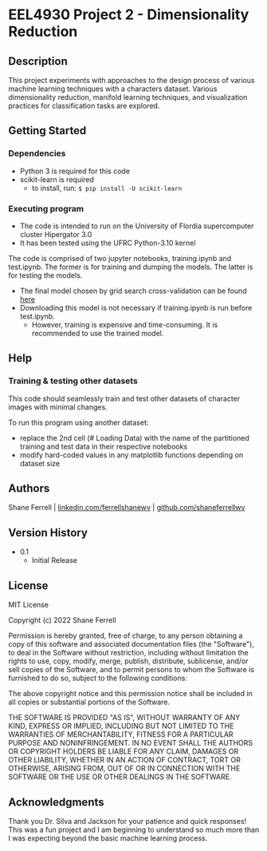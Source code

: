 # EEL4930 Project 2 - Dimensionality Reduction

## Description

This project experiments with approaches to the design process of various machine learning techniques 
with a characters dataset. Various dimensionality reduction, manifold learning techniques, and 
visualization practices for classification tasks are explored. 

## Getting Started

### Dependencies

* Python 3 is required for this code
* scikit-learn is required
	* to install, run: ```$ pip install -U scikit-learn```


### Executing program

* The code is intended to run on the University of Flordia supercomputer cluster Hipergator 3.0
* It has been tested using the UFRC Python-3.10 kernel

The code is comprised of two jupyter notebooks, training.ipynb and test.ipynb.
The former is for training and dumping the models. The latter is for testing the models.

* The final model chosen by grid search cross-validation can be found [here](https://www.dropbox.com/s/82hsv598ixx8qya/final_model.pkl?dl=0)
* Downloading this model is not necessary if training.ipynb is run before test.ipynb. 
    * However, training is expensive and time-consuming. It is recommended to use the trained model.

## Help

### Training & testing other datasets

This code should seamlessly train and test other datasets of character images with minimal changes.

To run this program using another dataset:
* replace the 2nd cell (# Loading Data) with the name of the partitioned training and test data
in their respective notebooks
* modify hard-coded values in any matplotlib functions depending on dataset size

## Authors

Shane Ferrell | [linkedin.com/ferrellshanewv](https://linkedin.com/ferrellshanewv) | [github.com/shaneferrellwv](https://github.com/shaneferrellwv)

## Version History

* 0.1
    * Initial Release

## License

MIT License

Copyright (c) 2022 Shane Ferrell

Permission is hereby granted, free of charge, to any person obtaining a copy
of this software and associated documentation files (the "Software"), to deal
in the Software without restriction, including without limitation the rights
to use, copy, modify, merge, publish, distribute, sublicense, and/or sell
copies of the Software, and to permit persons to whom the Software is
furnished to do so, subject to the following conditions:

The above copyright notice and this permission notice shall be included in all
copies or substantial portions of the Software.

THE SOFTWARE IS PROVIDED "AS IS", WITHOUT WARRANTY OF ANY KIND, EXPRESS OR
IMPLIED, INCLUDING BUT NOT LIMITED TO THE WARRANTIES OF MERCHANTABILITY,
FITNESS FOR A PARTICULAR PURPOSE AND NONINFRINGEMENT. IN NO EVENT SHALL THE
AUTHORS OR COPYRIGHT HOLDERS BE LIABLE FOR ANY CLAIM, DAMAGES OR OTHER
LIABILITY, WHETHER IN AN ACTION OF CONTRACT, TORT OR OTHERWISE, ARISING FROM,
OUT OF OR IN CONNECTION WITH THE SOFTWARE OR THE USE OR OTHER DEALINGS IN THE
SOFTWARE.

## Acknowledgments

Thank you Dr. Silva and Jackson for your patience and quick responses! 
This was a fun project and I am beginning to understand so much more 
than I was expecting beyond the basic machine learning process.
